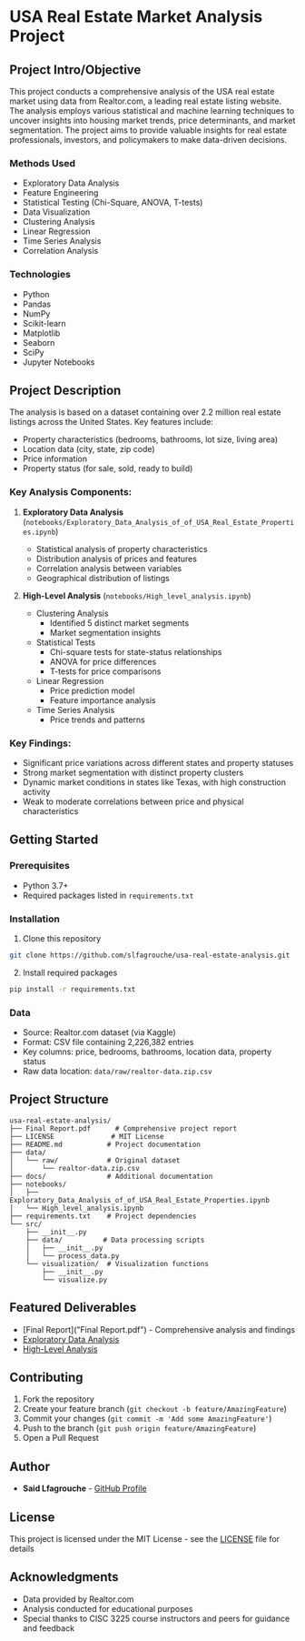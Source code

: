 # USA Real Estate Market Analysis Project

## Project Intro/Objective
This project conducts a comprehensive analysis of the USA real estate market using data from Realtor.com, a leading real estate listing website. The analysis employs various statistical and machine learning techniques to uncover insights into housing market trends, price determinants, and market segmentation. The project aims to provide valuable insights for real estate professionals, investors, and policymakers to make data-driven decisions.

### Methods Used
* Exploratory Data Analysis
* Feature Engineering
* Statistical Testing (Chi-Square, ANOVA, T-tests)
* Data Visualization
* Clustering Analysis
* Linear Regression
* Time Series Analysis
* Correlation Analysis

### Technologies
* Python
* Pandas
* NumPy
* Scikit-learn
* Matplotlib
* Seaborn
* SciPy
* Jupyter Notebooks

## Project Description
The analysis is based on a dataset containing over 2.2 million real estate listings across the United States. Key features include:

* Property characteristics (bedrooms, bathrooms, lot size, living area)
* Location data (city, state, zip code)
* Price information
* Property status (for sale, sold, ready to build)

### Key Analysis Components:

1. **Exploratory Data Analysis** (`notebooks/Exploratory_Data_Analysis_of_of_USA_Real_Estate_Properties.ipynb`)
   * Statistical analysis of property characteristics
   * Distribution analysis of prices and features
   * Correlation analysis between variables
   * Geographical distribution of listings

2. **High-Level Analysis** (`notebooks/High_level_analysis.ipynb`)
   * Clustering Analysis
     * Identified 5 distinct market segments
     * Market segmentation insights
   * Statistical Tests
     * Chi-square tests for state-status relationships
     * ANOVA for price differences
     * T-tests for price comparisons
   * Linear Regression
     * Price prediction model
     * Feature importance analysis
   * Time Series Analysis
     * Price trends and patterns

### Key Findings:
* Significant price variations across different states and property statuses
* Strong market segmentation with distinct property clusters
* Dynamic market conditions in states like Texas, with high construction activity
* Weak to moderate correlations between price and physical characteristics

## Getting Started

### Prerequisites
* Python 3.7+
* Required packages listed in `requirements.txt`

### Installation
1. Clone this repository
```bash
git clone https://github.com/slfagrouche/usa-real-estate-analysis.git
```

2. Install required packages
```bash
pip install -r requirements.txt
```

### Data
* Source: Realtor.com dataset (via Kaggle)
* Format: CSV file containing 2,226,382 entries
* Key columns: price, bedrooms, bathrooms, location data, property status
* Raw data location: `data/raw/realtor-data.zip.csv`

## Project Structure
```
usa-real-estate-analysis/
├── Final Report.pdf      # Comprehensive project report
├── LICENSE              # MIT License
├── README.md           # Project documentation
├── data/
│   └── raw/            # Original dataset
│       └── realtor-data.zip.csv
├── docs/               # Additional documentation
├── notebooks/
│   ├── Exploratory_Data_Analysis_of_of_USA_Real_Estate_Properties.ipynb
│   └── High_level_analysis.ipynb
├── requirements.txt    # Project dependencies
└── src/
    ├── __init__.py
    ├── data/          # Data processing scripts
    │   ├── __init__.py
    │   └── process_data.py
    └── visualization/  # Visualization functions
        ├── __init__.py
        └── visualize.py
```

## Featured Deliverables
* [Final Report]("Final Report.pdf") - Comprehensive analysis and findings
* [Exploratory Data Analysis](notebooks/Exploratory_Data_Analysis_of_of_USA_Real_Estate_Properties.ipynb)
* [High-Level Analysis](notebooks/High_level_analysis.ipynb)

## Contributing
1. Fork the repository
2. Create your feature branch (`git checkout -b feature/AmazingFeature`)
3. Commit your changes (`git commit -m 'Add some AmazingFeature'`)
4. Push to the branch (`git push origin feature/AmazingFeature`)
5. Open a Pull Request

## Author
* **Said Lfagrouche** - [GitHub Profile](https://github.com/slfagrouche)

## License
This project is licensed under the MIT License - see the [LICENSE](LICENSE) file for details

## Acknowledgments
* Data provided by Realtor.com
* Analysis conducted for educational purposes
* Special thanks to CISC 3225 course instructors and peers for guidance and feedback
